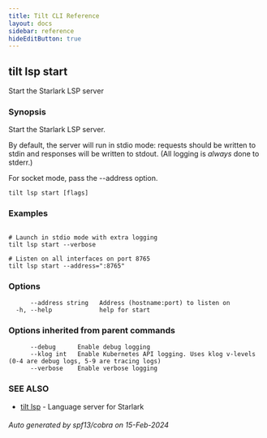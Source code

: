 ```yaml
---
title: Tilt CLI Reference
layout: docs
sidebar: reference
hideEditButton: true
---
```

## tilt lsp start

Start the Starlark LSP server

### Synopsis

Start the Starlark LSP server.

By default, the server will run in stdio mode: requests should be written to
stdin and responses will be written to stdout. (All logging is _always_ done
to stderr.)

For socket mode, pass the --address option.


```
tilt lsp start [flags]
```

### Examples

```

# Launch in stdio mode with extra logging
tilt lsp start --verbose

# Listen on all interfaces on port 8765
tilt lsp start --address=":8765"

```

### Options

```
      --address string   Address (hostname:port) to listen on
  -h, --help             help for start
```

### Options inherited from parent commands

```
      --debug      Enable debug logging
      --klog int   Enable Kubernetes API logging. Uses klog v-levels (0-4 are debug logs, 5-9 are tracing logs)
      --verbose    Enable verbose logging
```

### SEE ALSO

* [tilt lsp](tilt_lsp.html)	 - Language server for Starlark

###### Auto generated by spf13/cobra on 15-Feb-2024
